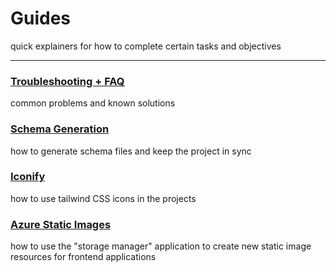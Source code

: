 # Guides

quick explainers for how to complete certain tasks and objectives

---

### [Troubleshooting + FAQ](./troubleshooting-faq.md)

common problems and known solutions

### [Schema Generation](./schema-regen.md)

how to generate schema files and keep the project in sync

### [Iconify](./iconify.md)

how to use tailwind CSS icons in the projects

### [Azure Static Images](./azure-static-images.md)

how to use the "storage manager" application to create new static image resources for frontend applications
